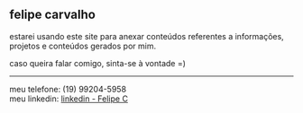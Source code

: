## felipe carvalho

estarei usando este site para anexar conteúdos referentes a informações, projetos e conteúdos gerados por mim.

caso queira falar comigo, sinta-se à vontade =)

---

meu telefone: (19) 99204-5958 <br>
meu linkedin: [linkedin - Felipe C](https://www.linkedin.com/in/felipe-carvalho-bds/)
